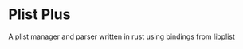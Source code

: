 # Plist Plus
A plist manager and parser written in rust using bindings from [libplist](https://github.com/libimobiledevice/libplist)
